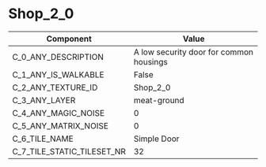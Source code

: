 

# Shop_2_0



| Component | Value | 
|  --  |  --  | 
| C_0_ANY_DESCRIPTION | A low security door for common housings | 
| C_1_ANY_IS_WALKABLE | False | 
| C_2_ANY_TEXTURE_ID | Shop_2_0 | 
| C_3_ANY_LAYER | meat-ground | 
| C_4_ANY_MAGIC_NOISE | 0 | 
| C_5_ANY_MATRIX_NOISE | 0 | 
| C_6_TILE_NAME | Simple Door | 
| C_7_TILE_STATIC_TILESET_NR | 32 | 

